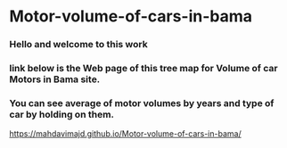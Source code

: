 # Motor-volume-of-cars-in-bama
### Hello and welcome to this work 
### link below is the Web page of this tree map for Volume of car Motors in Bama site.
### You can see average of motor volumes by years and type of car by holding on them.
https://mahdavimajd.github.io/Motor-volume-of-cars-in-bama/
